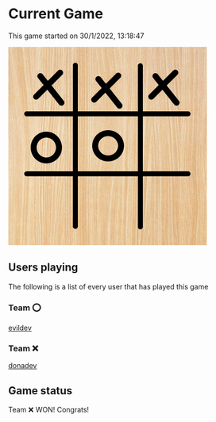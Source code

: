 # Current Game

This game started on 30/1/2022, 13:18:47

![alt text](https://github.com/donadev/TicTacToe/blob/main/games/2022-01-30T12:18:47.036Z/output.png?raw=true)

## Users playing
The following is a list of every user that has played this game
### Team ⭕️

[evildev](https://github.com/evildev)

### Team ❌

[donadev](https://github.com/donadev)


## Game status
Team ❌  WON! Congrats!
